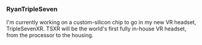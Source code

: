 ### RyanTripleSeven
I'm currently working on a custom-silicon chip to go in my new VR headset, TripleSevenXR. TSXR will be the world's first fully in-house VR headset, from the processor to the housing.
<!--
**RyanTripleSeven/RyanTripleSeven** is a ✨ _special_ ✨ repository because its `README.md` (this file) appears on your GitHub profile.

Here are some ideas to get you started:

- 🔭 I’m currently working on ...
- 🌱 I’m currently learning ...
- 👯 I’m looking to collaborate on ...
- 🤔 I’m looking for help with ...
- 💬 Ask me about ...
- 📫 How to reach me: ...
- 😄 Pronouns: ...
- ⚡ Fun fact: ...
-->
